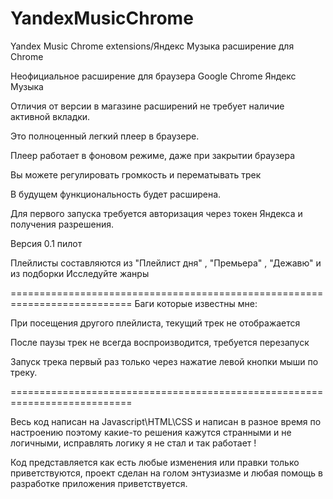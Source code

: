 # YandexMusicChrome
Yandex Music Chrome extensions/Яндекс Музыка расширение для Chrome 

Неофициальное  расширение для браузера Google Chrome Яндекс Музыка 

Отличия от версии в магазине расширений не требует наличие активной вкладки.

Это полноценный легкий плеер в браузере.

Плеер работает в фоновом режиме, даже при закрытии браузера 

Вы можете регулировать громкость и перематывать трек 

В будущем функциональность будет расширена. 

Для первого запуска требуется авторизация через токен Яндекса и получения разрешения. 



Версия 0.1 пилот 

Плейлисты составляются из "Плейлист дня" ,  "Премьера" , "Дежавю"  и из подборки Исследуйте жанры

===========================================================================
Баги которые известны мне:

При посещения другого плейлиста,  текущий трек не отображается

После паузы трек не всегда воспроизводится, требуется перезапуск

Запуск трека первый раз только через нажатие левой кнопки мыши по треку.

===========================================================================

Весь код написан на Javascript\HTML\CSS  и написан в разное время по настроению поэтому какие-то решения кажутся странными и не логичными,  исправлять логику я не стал и так работает !

  Код представляется как есть любые изменения или правки только приветствуются, проект сделан на голом энтузиазме и любая помощь в разработке приложения приветствуется.  
